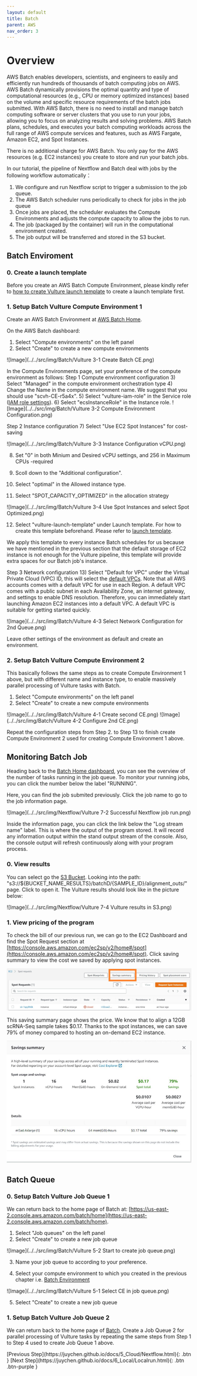 ```yaml
---
layout: default
title: Batch
parent: AWS
nav_order: 3
---
```


# Overview

AWS Batch enables developers, scientists, and engineers to easily and efficiently run hundreds of thousands of batch computing jobs on AWS. AWS Batch dynamically provisions the optimal quantity and type of computational resources (e.g., CPU or memory optimized instances) based on the volume and specific resource requirements of the batch jobs submitted. With AWS Batch, there is no need to install and manage batch computing software or server clusters that you use to run your jobs, allowing you to focus on analyzing results and solving problems. AWS Batch plans, schedules, and executes your batch computing workloads across the full range of AWS compute services and features, such as AWS Fargate, Amazon EC2, and Spot Instances.

There is no additional charge for AWS Batch. You only pay for the AWS resources (e.g. EC2 instances) you create to store and run your batch jobs.

In our tutorial, the pipeline of Nextflow and Batch deal with jobs by the following workflow automatically：

1. We configure and run Nextflow script to trigger a submission to the job queue.
2. The AWS Batch scheduler runs periodically to check for jobs in the job queue
3. Once jobs are placed, the scheduler evaluates the Compute Environments and adjusts the compute capacity to allow the jobs to run.
4. The job (packaged by the container) will run in the computational environment created.
5. The job output will be transferred and stored in the S3 bucket.


## Batch Enviroment

### 0. Create a launch template 
Before you create an AWS Batch Compute Environment, please kindly refer to [how to create Vulture launch template](https://juychen.github.io/docs/6_Cloud/RunVulture.html) to create a launch template first.


### 1. Setup Batch Vulture Compute Environment 1

Create an AWS Batch Environment at [AWS Batch Home](https://console.aws.amazon.com/batch/home).

On the AWS Batch dashboard:
1) Select "Compute environments" on the left panel
2) Select "Create" to create a new compute environments

![Image](../../src/img/Batch/Vulture 3-1 Create Batch CE.png)

In the Compute Environments page, set your preference of the compute environment as follows:
Step 1 Compute environment configuration
3) Select "Managed" in the compute environment orchestration type
4) Change the Name in the compute environment name. We suggest that you should use "scvh-CE-r5a4x".
5) Select "vulture-iam-role" in the Service role ([IAM role settings](https://juychen.github.io/docs/2_Setup/SetupIAM.html)). 
6) Select "ecsInstanceRole" in the Instance role. 
![Image](../../src/img/Batch/Vulture 3-2 Compute Environment Configuration.png)

Step 2 Instance configuration
7) Select "Use EC2 Spot Instances" for cost-saving

![Image](../../src/img/Batch/Vulture 3-3 Instance Configuration vCPU.png)

8) Set "0" in both Minium and Desired vCPU settings, and 256 in Maximum CPUs -required
9) Scoll down to the "Additional configuration".

10) Select "optimal" in the Allowed instance type.
11) Select "SPOT_CAPACITY_OPTIMIZED" in the allocation strategy

![Image](../../src/img/Batch/Vulture 3-4 Use Spot Instances and select Spot Optimized.png)

12) Select "vulture-launch-template" under Launch template. For how to create this template beforehand. Please refer to [launch template](https://juychen.github.io/docs/10_Supplementary/Launchtemp.html). 

We apply this template to every instance Batch schedules for us because we have mentioned in the previous section that the default  storage of EC2 instance is not enough for the Vulture pipeline, this template will provide extra spaces for our Batch job's instance. 

Step 3 Network configuration
13) Select "Default for VPC" under the Virtual Private Cloud (VPC) ID, this will select the [default VPCs](https://docs.aws.amazon.com/vpc/latest/userguide/default-vpc.html). Note that all AWS accounts comes with a default VPC for use in each Region. A default VPC comes with a public subnet in each Availability Zone, an internet gateway, and settings to enable DNS resolution. Therefore, you can immediately start launching Amazon EC2 instances into a default VPC. A default VPC is suitable for getting started quickly.

![Image](../../src/img/Batch/Vulture 4-3 Select Network Configuration for 2nd Queue.png)

Leave other settings of the environment as default and create an environment.


### 2. Setup Batch Vulture Compute Environment 2 

This basically follows the same steps as to create Compute Environment 1 above, but with different name and instance type, to enable massively parallel processing of Vulture tasks with Batch.

1) Select "Compute environments" on the left panel
2) Select "Create" to create a new compute environments

![Image](../../src/img/Batch/Vulture 4-1 Create second CE.png)
![Image](../../src/img/Batch/Vulture 4-2 Configure 2nd CE.png)

Repeat the configuration steps from Step 2. to Step 13 to finish create Compute Environment 2 used for creating Compute Environment 1 above.

## Monitoring Batch Job

Heading back to the [Batch Home dashboard](https://console.aws.amazon.com/batch/home#dashboard), you can see the overview of the number of tasks running in the job queue. To monitor your running jobs, you can click the number below the label "RUNNING".

Here, you can find the job submited previously. Click the job name to go to the job information page.

![Image](../../src/img/Nextflow/Vulture 7-2 Successful Nextflow job run.png)

Inside the information page, you can click the link below the "Log stream name" label. This is where the output of the program stored. It will record any information output within the stand output stream of the console. Also, the console output will refresh continuously along with your program process.



### 0. View results
You can select go the [S3 Bucket](https://s3.console.aws.amazon.com/s3/home). Looking into the path: "s3://${BUCKET_NAME_RESULTS}/batchD/{SAMPLE_ID}/alignment_outs/" page. Click to open it. The Vulture results should look like in the picture below: 

![Image](../../src/img/Nextflow/Vulture 7-4 Vulture results in S3.png)

### 1. View pricing of the program

To check the bill of our previous run, we can go to the EC2 Dashboard and find the Spot Request section at [https://console.aws.amazon.com/ec2sp/v2/home#/spot](https://console.aws.amazon.com/ec2sp/v2/home#/spot). Click saving summary to view the cost we saved by applying spot instances.

![Image](../../src/img/Batch/Batch-price1.jpg)

This saving summary page shows the price. We know that to align a 12GB scRNA-Seq sample takes $0.17. Thanks to the spot instances, we can save 79% of money compared to hosting an on-demand EC2 instance.

![Image](../../src/img/Batch/Batch-price2.jpg)

## Batch Queue

### 0. Setup Batch Vulture Job Queue 1

We can return back to the home page of Batch at: [https://us-east-2.console.aws.amazon.com/batch/home](https://us-east-2.console.aws.amazon.com/batch/home).

1) Select "Job queues" on the left panel
2) Select "Create" to create a new job queue

![Image](../../src/img/Batch/Vulture 5-2 Start to create job queue.png)

3) Name your job queue to according to your preference.

4) Select your compute environment to which you created in the previous chapter i.e. [Batch Environment](https://juychen.github.io/docs/4_Batch/BatchEnvironment.html)

![Image](../../src/img/Batch/Vulture 5-1 Select CE in job queue.png)

5) Select "Create" to create a new job queue

### 1. Setup Batch Vulture Job Queue 2

We can return back to the home page of [Batch](https://us-east-2.console.aws.amazon.com/batch/home). Create a Job Queue 2 for parallel processing of Vulture tasks by repeating the same steps from Step 1 to Step 4 used to create Job Queue 1 above.



<div class="code-example" markdown="1">
[Previous Step](https://juychen.github.io/docs/5_Cloud/Nextflow.html){: .btn }
[Next Step](https://juychen.github.io/docs/6_Local/Localrun.html){: .btn .btn-purple }
</div>